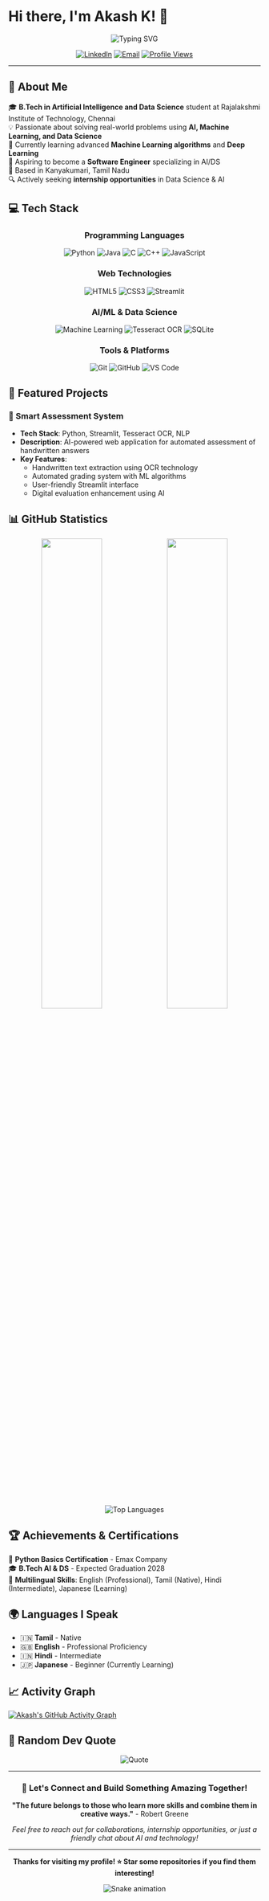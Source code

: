# Hi there, I'm Akash K! 👋

<div align="center">
  <img src="https://readme-typing-svg.herokuapp.com?font=Fira+Code&size=30&pause=1000&color=00D4FF&center=true&vCenter=true&width=600&lines=Aspiring+Data+Science+%26+AI+Engineer;B.Tech+AI+%26+DS+Student;Full+Stack+Developer;Machine+Learning+Enthusiast;Problem+Solver+%26+Innovator" alt="Typing SVG" />
</div>

<div align="center">
  
[![LinkedIn](https://img.shields.io/badge/LinkedIn-0077B5?style=for-the-badge&logo=linkedin&logoColor=white)](https://linkedin.com/in/akash-k-a12842327)
[![Email](https://img.shields.io/badge/Email-D14836?style=for-the-badge&logo=gmail&logoColor=white)](mailto:akash9091k.akash@gmail.com)
[![Profile Views](https://komarev.com/ghpvc/?username=yourusername&label=Profile%20views&color=0e75b6&style=for-the-badge)](https://github.com/yourusername)

</div>

---

## 🚀 About Me

🎓 **B.Tech in Artificial Intelligence and Data Science** student at Rajalakshmi Institute of Technology, Chennai  
💡 Passionate about solving real-world problems using **AI, Machine Learning, and Data Science**  
🌱 Currently learning advanced **Machine Learning algorithms** and **Deep Learning**  
🎯 Aspiring to become a **Software Engineer** specializing in AI/DS  
📍 Based in Kanyakumari, Tamil Nadu  
🔍 Actively seeking **internship opportunities** in Data Science & AI  

## 💻 Tech Stack

<div align="center">

### Programming Languages
![Python](https://img.shields.io/badge/Python-3776AB?style=for-the-badge&logo=python&logoColor=white)
![Java](https://img.shields.io/badge/Java-ED8B00?style=for-the-badge&logo=java&logoColor=white)
![C](https://img.shields.io/badge/C-00599C?style=for-the-badge&logo=c&logoColor=white)
![C++](https://img.shields.io/badge/C++-00599C?style=for-the-badge&logo=cplusplus&logoColor=white)
![JavaScript](https://img.shields.io/badge/JavaScript-F7DF1E?style=for-the-badge&logo=javascript&logoColor=black)

### Web Technologies
![HTML5](https://img.shields.io/badge/HTML5-E34F26?style=for-the-badge&logo=html5&logoColor=white)
![CSS3](https://img.shields.io/badge/CSS3-1572B6?style=for-the-badge&logo=css3&logoColor=white)
![Streamlit](https://img.shields.io/badge/Streamlit-FF4B4B?style=for-the-badge&logo=streamlit&logoColor=white)

### AI/ML & Data Science
![Machine Learning](https://img.shields.io/badge/Machine_Learning-FF6F00?style=for-the-badge&logo=tensorflow&logoColor=white)
![Tesseract OCR](https://img.shields.io/badge/Tesseract_OCR-4285F4?style=for-the-badge&logo=google&logoColor=white)
![SQLite](https://img.shields.io/badge/SQLite-07405E?style=for-the-badge&logo=sqlite&logoColor=white)

### Tools & Platforms
![Git](https://img.shields.io/badge/Git-F05032?style=for-the-badge&logo=git&logoColor=white)
![GitHub](https://img.shields.io/badge/GitHub-181717?style=for-the-badge&logo=github&logoColor=white)
![VS Code](https://img.shields.io/badge/VS_Code-007ACC?style=for-the-badge&logo=visual-studio-code&logoColor=white)

</div>

## 🎯 Featured Projects

### 🤖 Smart Assessment System
- **Tech Stack**: Python, Streamlit, Tesseract OCR, NLP
- **Description**: AI-powered web application for automated assessment of handwritten answers
- **Key Features**: 
  - Handwritten text extraction using OCR technology
  - Automated grading system with ML algorithms
  - User-friendly Streamlit interface
  - Digital evaluation enhancement using AI

## 📊 GitHub Statistics

<div align="center">
  
<img width="49%" src="https://github-readme-stats.vercel.app/api?username=yourusername&show_icons=true&theme=tokyonight&hide_border=true" />
<img width="49%" src="https://github-readme-streak-stats.herokuapp.com/?user=yourusername&theme=tokyonight&hide_border=true" />

</div>

<div align="center">
  
![Top Languages](https://github-readme-stats.vercel.app/api/top-langs/?username=yourusername&layout=compact&theme=tokyonight&hide_border=true)

</div>

## 🏆 Achievements & Certifications

🏅 **Python Basics Certification** - Emax Company  
🎓 **B.Tech AI & DS** - Expected Graduation 2028  
🌟 **Multilingual Skills**: English (Professional), Tamil (Native), Hindi (Intermediate), Japanese (Learning)

## 🌍 Languages I Speak

- 🇮🇳 **Tamil** - Native
- 🇬🇧 **English** - Professional Proficiency  
- 🇮🇳 **Hindi** - Intermediate
- 🇯🇵 **Japanese** - Beginner (Currently Learning)

## 📈 Activity Graph

[![Akash's GitHub Activity Graph](https://github-readme-activity-graph.vercel.app/graph?username=yourusername&bg_color=1a1b27&color=38bdae&line=70a5fd&point=bf91f3&area=true&hide_border=true)](https://github.com/yourusername)

## 💭 Random Dev Quote

<div align="center">
  
![Quote](https://quotes-github-readme.vercel.app/api?type=horizontal&theme=tokyonight)

</div>

---

<div align="center">
  
### 🤝 Let's Connect and Build Something Amazing Together!

**"The future belongs to those who learn more skills and combine them in creative ways."** - Robert Greene

*Feel free to reach out for collaborations, internship opportunities, or just a friendly chat about AI and technology!*

</div>

---

<div align="center">
  
**Thanks for visiting my profile! ⭐ Star some repositories if you find them interesting!**

![Snake animation](https://github.com/AkasK09/AkasK09/blob/output/github-contribution-grid-snake.svg)

</div>
